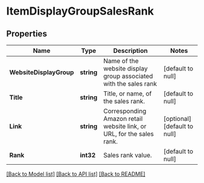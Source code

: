 # ItemDisplayGroupSalesRank

## Properties
Name | Type | Description | Notes
------------ | ------------- | ------------- | -------------
**WebsiteDisplayGroup** | **string** | Name of the website display group associated with the sales rank | [default to null]
**Title** | **string** | Title, or name, of the sales rank. | [default to null]
**Link** | **string** | Corresponding Amazon retail website link, or URL, for the sales rank. | [optional] [default to null]
**Rank** | **int32** | Sales rank value. | [default to null]

[[Back to Model list]](../README.md#documentation-for-models) [[Back to API list]](../README.md#documentation-for-api-endpoints) [[Back to README]](../README.md)


